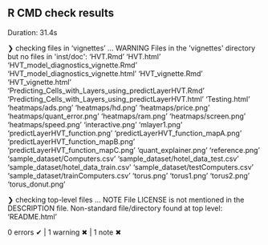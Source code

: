 ## R CMD check results
Duration: 31.4s

❯ checking files in ‘vignettes’ ... WARNING
  Files in the 'vignettes' directory but no files in 'inst/doc':
    ‘HVT.Rmd’ ‘HVT.html’ ‘HVT_model_diagnostics_vignette.Rmd’
    ‘HVT_model_diagnostics_vignette.html’ ‘HVT_vignette.Rmd’
    ‘HVT_vignette.html’
    ‘Predicting_Cells_with_Layers_using_predictLayerHVT.Rmd’
    ‘Predicting_Cells_with_Layers_using_predictLayerHVT.html’
    ‘Testing.html’ ‘heatmaps/ads.png’ ‘heatmaps/hd.png’
    ‘heatmaps/price.png’ ‘heatmaps/quant_error.png’ ‘heatmaps/ram.png’
    ‘heatmaps/screen.png’ ‘heatmaps/speed.png’ ‘interactive.png’
    ‘mlayer1.png’ ‘predictLayerHVT_function.png’
    ‘predictLayerHVT_function_mapA.png’
    ‘predictLayerHVT_function_mapB.png’
    ‘predictLayerHVT_function_mapC.png’ ‘quant_explainer.png’
    ‘reference.png’ ‘sample_dataset/Computers.csv’
    ‘sample_dataset/hotel_data_test.csv’
    ‘sample_dataset/hotel_data_train.csv’
    ‘sample_dataset/testComputers.csv’
    ‘sample_dataset/trainComputers.csv’ ‘torus.png’ ‘torus1.png’
    ‘torus2.png’ ‘torus_donut.png’

❯ checking top-level files ... NOTE
  File
    LICENSE
  is not mentioned in the DESCRIPTION file.
  Non-standard file/directory found at top level:
    ‘README.html’

0 errors ✔ | 1 warning ✖ | 1 note ✖